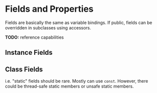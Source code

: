 # Fields and Properties

Fields are basically the same as variable bindings. If public, fields can be overridden in
subclasses using accessors.

**TODO:** reference capabilities

## Instance Fields

## Class Fields

i.e. "static" fields should be rare. Mostly can use `const`. However, there could be thread-safe
static members or unsafe static members.
